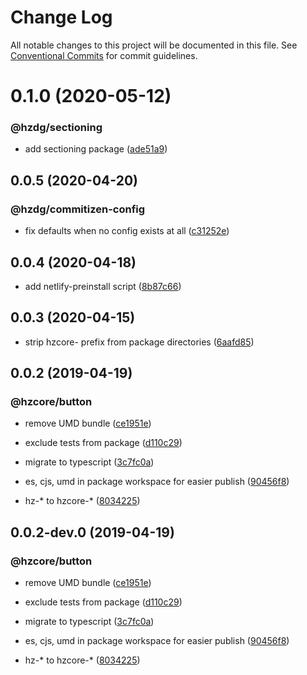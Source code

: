 # Change Log

All notable changes to this project will be documented in this file.
See [Conventional Commits](https://conventionalcommits.org) for commit guidelines.

# 0.1.0 (2020-05-12)


### @hzdg/sectioning

* add sectioning package ([ade51a9](https://github.com/hzdg/hz-core/commit/ade51a9))


## 0.0.5 (2020-04-20)


### @hzdg/commitizen-config

* fix defaults when no config exists at all ([c31252e](https://github.com/hzdg/hz-core/commit/c31252e))


## 0.0.4 (2020-04-18)


* add netlify-preinstall script ([8b87c66](https://github.com/hzdg/hz-core/commit/8b87c66))


## 0.0.3 (2020-04-15)


* strip hzcore- prefix from package directories ([6aafd85](https://github.com/hzdg/hz-core/commit/6aafd85))


## 0.0.2 (2019-04-19)


### @hzcore/button

* remove UMD bundle ([ce1951e](https://github.com/hzdg/hz-core/commit/ce1951e))
* exclude tests from package ([d110c29](https://github.com/hzdg/hz-core/commit/d110c29))
* migrate to typescript ([3c7fc0a](https://github.com/hzdg/hz-core/commit/3c7fc0a))

* es, cjs, umd in package workspace for easier publish ([90456f8](https://github.com/hzdg/hz-core/commit/90456f8))
* hz-* to hzcore-* ([8034225](https://github.com/hzdg/hz-core/commit/8034225))


## 0.0.2-dev.0 (2019-04-19)


### @hzcore/button

* remove UMD bundle ([ce1951e](https://github.com/hzdg/hz-core/commit/ce1951e))
* exclude tests from package ([d110c29](https://github.com/hzdg/hz-core/commit/d110c29))
* migrate to typescript ([3c7fc0a](https://github.com/hzdg/hz-core/commit/3c7fc0a))

* es, cjs, umd in package workspace for easier publish ([90456f8](https://github.com/hzdg/hz-core/commit/90456f8))
* hz-* to hzcore-* ([8034225](https://github.com/hzdg/hz-core/commit/8034225))
